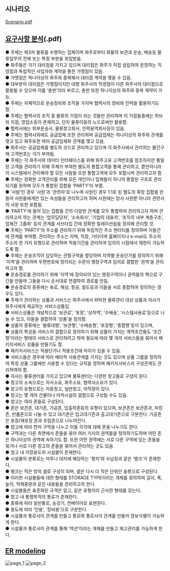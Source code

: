 ## 시나리오
[Scenario.pdf](https://github.com/tmvld97/ER_Modeling/files/7919997/Scenario.pdf)
## [요구사항 분석](https://github.com/tmvld97/ER_Modeling/tree/main/ERwin)(.pdf)
● 주체는 제3자 물류를 수행하는 업체이며 화주로부터 화물의 보관과 운송, 배송등 물류업무의 전체 또는 특정 부분을 위임받음.</br>
● 화주들은 각기 대리점을 가지고 있으며 대리점은 화주가 직접 설립하여 운영하는 직영점과 독립적인 사업자와 계약을 통한 가맹점이 있음.</br>
● 가맹점은 하나이상의 화주와 중복해서 대리점 계약을 맺을 수 있음.</br>
● 대부분의 대리점은 가맹점이지만 대형 화주사의 직영점이 다른 화주사의 대리점으로 활용될 수 있으며 이를 ‘총판’이라 부르고, 총판 또한 하나이상의 화주와 중복 계약이 가능.</br>
● 주체는 자체적으로 운송장비와 조직을 가지며 협력사의 장비와 인력을 활용하기도 함.</br>
● 주체는 협력사의 조직 중 물류의 거점이 되는 것들만 관리하며 이 거점들중에는 허브와 지점, 영업소등이 존재하고, 단지 물류이동의 노드로써만 활용함.</br>
● 협력사에는 외부운송사, 물류창고회사, 인력용역회사등이 있음.</br>
● 주체는 협력사외에도 공급업체 또한 관리하며 공급업체는 하나이상의 화주와 관계를 맺고 있고 화주또한 여러 공급업체와 관계를 맺고 있음.</br>
● 화주사는 공급업체를 별도의 코드로 관리하고 있으며 각 화주사에서 관리하는 물건구매 고객번호는 각기 부여됨. </br>
● 주체는 각 화주사와 데이터 인터페이스를 위해 화주고유 고객번호를 참조하지만 통일된 고객을 관리하기 위해 주체가 부여한 별도의 통합고객을 통해 관리하고, 뿐만아니라 이 시스템에서 관리해야 할 모든 사람들 또한 통합고객에 모두 포함시켜 관리하고자 함.</br>
● 주체는 정확한 고객관리를 위해 모든 개인이나 업체들이 하나의 통합된 구조로 관리되기를 원하며 모두가 통합된 집합을 ‘PARTY’라 부름.</br>
● ‘사람’인 경우 ‘사원’과 ‘관련자’로 나누며 사원인 경우 1:1로 된 별도의 확장 집합을 만들어 사원들에게만 있는 속성들을 관리하고자 하며 사원에는 당사 사원뿐 아니라 관련사의 사원 또한 포함됨.</br>
● ‘PARTY’에 들어 있는 집합들 간의 다양한 관계를 모두 통합하여 관리하고자 하며 관리하고자 하는 관계는 ‘업무담당자’, ‘소속회사’, ‘기업의 대표자’, ‘조직의 내부 계층구조’, 업체간 그룹화‘ 등의 관계를 서브타입 간에 정확한 릴레이션쉽을 정의해 관리할 것.</br>
● 주체는 ‘PARTY’의 주소를 관리하기 위해 독립적인 주소 엔터티를 정의하며 이들간에 관계를 부여함. 관리하는 주소는 자택, 직장, 기타이며 홈페이지나 e-mail도 주소의 주소의 한 가지 유형으로 관리하며 적용기간을 관리하여 임의의 시점에서 재현이 가능하도록 함.</br>
● 주체는 운송조직이 담당하는 관할구역을 할당하며 지역별 운송단가를 정의하기 위해 ‘지역’을 관리하며 우편번호에 정의되는 수준의 행정구역과 임의로 결합한 ‘권역’을 관리하고자 함.</br>
● 운송경로를 관리하기 위해 ‘지역’에 정의되어 있는 행정구역이나 권역들의 짝으로 구간을 만들며 그들을 다시 순서대로 연결하여 경로를 만듬.</br>
● 운송경로의 종류에는 육로, 해상, 항공, 철도등과 이들을 서로 종합하여 정의하는 경우도 있다.</br>
● 주체가 관리하는 상품과 서비스는 화주사에서 위탁한 물류관리 대상 상품과 자사가 화주사에게 제공하는 서비스상품임.</br>
● 서비스상품은 개념적으로 ‘보관료’, ‘포장’, ‘상하역’, ‘수배송’, ‘시스템사용료’등으로 나눌 수 있고, 이들을 결합하여 ‘상품’을 정의함.</br>
● 상품의 종류에는 ‘물류대행’, ‘보관형’, ‘수배송형’, ‘포장형’, ‘종합형’등이 있으며, </br>
● 상품의 특성을 서비스의 결합으로 정의하기 위해 상품이 가지는 계약조건들도 ‘조건형’이라는 형태의 서비스로 관리하려고 하며 필요에 따라 몇 개의 서비스들을 묶어서 패키지서비스 상품을 만들기도 함.</br>
● 패키지서비스는 적용단가나 적용조건에 차이가 있을 수 있음. </br>
● 서비스들은 경우에 따라 배타적 사용관계를 가지는 것도 있으며 상품 그룹을 정의하여 특정 상품 그룹에만 사용할 수 있다는 규칙을 정하며 패키지서비스의 구성관계도 관리하여야 함.</br>
● 자사는 물류센터를 가지고 있으며 물류센터는 다양한 창고들로 구성이 된다.</br>
● 창고의 소속으로는 자사소유, 화주소유, 협력사소유가 있다.</br>
● 창고의 유형으로는 자동창고, 일반창고, 야적장이 있다.</br>
● 창고는 몇 개의 건물이나 야적시설의 결합으로 구성될 수도 있음.</br>
● 창고는 여러 존들로 구성된다.</br>
● 존은 보관존, 대기존, 가공존, 입출하존등의 유형이 있으며, 보관존은 보관존과, 피킹존, 반품존으로 나눌 수 있고 대기존은 입고대기존과 출고대기존으로 구분한다. 가공존은 포장/재포장 존과 조립존으로 나누어진다.</br>
● 창고에 따라 먼저 구역을 나누고 이들 각각에 대해 존을 나누기도 한다.</br>
● 구역과는 다른 측면에서 존들을 묶어 여러 가지의 권역들을 정의하기도하며 어떤 존은 하나이상의 권역에 속하기도 함. 또한 어떤 권역에는 서로 다른 구역에 있는 존들을 묶거나 서로 다른 창고의 존들을 묶어서 관리하는 곳도 있음.</br>
● 창고 내 저장용도의 시설물이 존재한다.</br>
● 시설물의 분류로는 마루나 대지에 해당하는 ‘평치’와 수납장과 같은 ‘뱅크’가 존재한다.</br>
● 뱅크는 작은 방의 셀로 구성이 되며, 셀은 다시 더 작은 단위인 슬롯으로 구성된다.</br>
● 이러한 시설물들에 대한 형태를 STORAGE TYPE이라는 개체를 정의하여 길이, 폭, 높이, 적재중량과 같은 내용들을 관리하고자 한다.</br>
● 시설물들은 표준화된 규격은 없고, 같은 유형끼리 근사한 형태를 갖는다.</br>
● 창고 내 통행목적의 통로가 존재한다.</br>
● 종류에 따라 일반통로, 승강기, 컨베이어로 표현한다.</br>
● 용도에 따라 ‘인용’, ‘장비용’으로 구분한다.</br>
● 시설물과 통로사이 관계를 만들고 통로와 통로사이 관계를 만들어 정보식별이 가능하게 한다.</br>
● 시설물과 통로사이 관계를 통해 ‘섹션’이라는 개체를 만들고 재고관리를 가능하게 한다.</br>

## [ER modeling](./ERwin)
![page_1](https://user-images.githubusercontent.com/55508788/150678295-1a7fae6a-d438-481b-bc91-fc616a3bc323.png)
![page_2](https://user-images.githubusercontent.com/55508788/150678297-7f464012-90e4-467b-b7d8-7708dc215c48.png)
